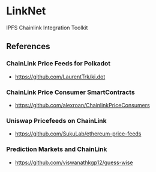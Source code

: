# LinkNet
IPFS Chainlink Integration Toolkit

## References 

### ChainLink Price Feeds for Polkadot
- https://github.com/LaurentTrk/ki.dot

### ChainLink Price Consumer SmartContracts
- https://github.com/alexroan/ChainlinkPriceConsumers

### Uniswap Pricefeeds on ChainLink
- https://github.com/SukuLab/ethereum-price-feeds

### Prediction Markets and ChainLink
- https://github.com/viswanathkgp12/guess-wise
